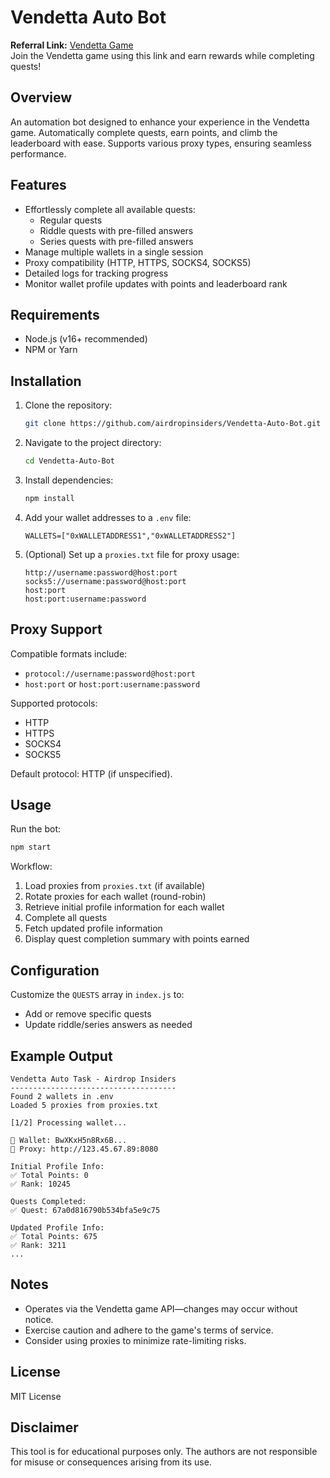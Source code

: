 
# Vendetta Auto Bot

**Referral Link:** [Vendetta Game](https://vendettagame.xyz/quest?refercode=Z20dIPluUM6v)  
Join the Vendetta game using this link and earn rewards while completing quests!

## Overview
An automation bot designed to enhance your experience in the Vendetta game. Automatically complete quests, earn points, and climb the leaderboard with ease. Supports various proxy types, ensuring seamless performance.

## Features
- Effortlessly complete all available quests:
  - Regular quests
  - Riddle quests with pre-filled answers
  - Series quests with pre-filled answers
- Manage multiple wallets in a single session
- Proxy compatibility (HTTP, HTTPS, SOCKS4, SOCKS5)
- Detailed logs for tracking progress
- Monitor wallet profile updates with points and leaderboard rank

## Requirements
- Node.js (v16+ recommended)
- NPM or Yarn

## Installation
1. Clone the repository:
   ```bash
   git clone https://github.com/airdropinsiders/Vendetta-Auto-Bot.git
   ```
2. Navigate to the project directory:
   ```bash
   cd Vendetta-Auto-Bot
   ```
3. Install dependencies:
   ```bash
   npm install
   ```
4. Add your wallet addresses to a `.env` file:
   ```plaintext
   WALLETS=["0xWALLETADDRESS1","0xWALLETADDRESS2"]
   ```
5. (Optional) Set up a `proxies.txt` file for proxy usage:
   ```plaintext
   http://username:password@host:port
   socks5://username:password@host:port
   host:port
   host:port:username:password
   ```

## Proxy Support
Compatible formats include:
- `protocol://username:password@host:port`
- `host:port` or `host:port:username:password`
  
Supported protocols:
- HTTP
- HTTPS
- SOCKS4
- SOCKS5

Default protocol: HTTP (if unspecified).

## Usage
Run the bot:
```bash
npm start
```

Workflow:
1. Load proxies from `proxies.txt` (if available)
2. Rotate proxies for each wallet (round-robin)
3. Retrieve initial profile information for each wallet
4. Complete all quests
5. Fetch updated profile information
6. Display quest completion summary with points earned

## Configuration
Customize the `QUESTS` array in `index.js` to:
- Add or remove specific quests
- Update riddle/series answers as needed

## Example Output
```plaintext
Vendetta Auto Task - Airdrop Insiders
-------------------------------------
Found 2 wallets in .env
Loaded 5 proxies from proxies.txt

[1/2] Processing wallet...

🔹 Wallet: BwXKxH5n8Rx6B...
🔹 Proxy: http://123.45.67.89:8080

Initial Profile Info:
✅ Total Points: 0
✅ Rank: 10245

Quests Completed:
✅ Quest: 67a0d816790b534bfa5e9c75

Updated Profile Info:
✅ Total Points: 675
✅ Rank: 3211
...
```

## Notes
- Operates via the Vendetta game API—changes may occur without notice.
- Exercise caution and adhere to the game's terms of service.
- Consider using proxies to minimize rate-limiting risks.

## License
MIT License

## Disclaimer
This tool is for educational purposes only. The authors are not responsible for misuse or consequences arising from its use.

